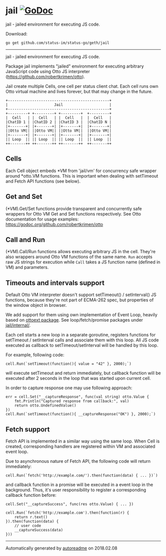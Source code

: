 # jail [![GoDoc](https://godoc.org/github.com/status-im/status-go/geth/jail?status.png)](https://godoc.org/github.com/status-im/status-go/geth/jail)
jail - jailed environment for executing JS code.

Download:
```shell
go get github.com/status-im/status-go/geth/jail
```

* * *
jail - jailed environment for executing JS code.

Package jail implements "jailed" environment for executing arbitrary
JavaScript code using Otto JS interpreter (https://github.com/robertkrimen/otto).

Jail create multiple Cells, one cell per status client chat. Each cell runs own
Otto virtual machine and lives forever, but that may change in the future.

```
+----------------------------------------------+
|                     Jail                     |
+----------------------------------------------+
+---------+ +---------+ +---------+  +---------+
|  Cell   | |  Cell   | |  Cell   |  |  Cell   |
|ChatID 1 | |ChatID 2 | |ChatID 3 |  |ChatID N |
|+-------+| |+-------+| |+-------+|  |+-------+|
||Otto VM|| ||Otto VM|| ||Otto VM||  ||Otto VM||
|+-------+| |+-------+| |+-------+|  |+-------+|
|| Loop  || || Loop  || || Loop  ||  || Loop  ||
++-------++ ++-------++ ++-------++  ++-------++
```

## Cells
Each Cell object embeds *VM from 'jail/vm' for concurrency safe wrapper around
*otto.VM functions. This is important when dealing with setTimeout and Fetch API
functions (see below).

## Get and Set
(*VM).Get/Set functions provide transparent and concurrently safe wrappers for
Otto VM Get and Set functions respectively. See Otto documentation for usage examples:
https://godoc.org/github.com/robertkrimen/otto

## Call and Run
(*VM).Call/Run functions allows executing arbitrary JS in the cell. They're also
wrappers around Otto VM functions of the same name. `Run` accepts raw JS strings for execution while `Call` takes a JS function name (defined in VM) and parameters.

## Timeouts and intervals support
Default Otto VM interpreter doesn't support setTimeout() / setInterval() JS functions,
because they're not part of ECMA-262 spec, but properties of the window object in browser.

We add support for them using own implementation of Event Loop, heavily based on [ottoext package](https://github.com/deoxxa/ottoext). See loop/fetch/promise packages under [jail/internal/](https://github.com/status-im/status-go/tree/develop/geth/jail/internal).

Each cell starts a new loop in a separate goroutine, registers functions for setTimeout / setInterval calls and associate them with this loop. All JS code executed as callback to setTimeout/setInterval will be handled by this loop.

For example, following code:

```
cell.Run(`setTimeout(function(){ value = "42" }, 2000);`)
```

will execute setTimeout and return immediately, but callback function will
be executed after 2 seconds in the loop that was started upon current cell.

In order to capture response one may use following approach:

```
err = cell.Set("__captureResponse", func(val string) otto.Value {
	fmt.Println("Captured response from callback:", val)
	return otto.UndefinedValue()
})
cell.Run(`setTimeout(function(){ __captureResponse("OK") }, 2000);`)
```

## Fetch support

Fetch API is implemented in a similar way using the same loop. When Cell is created, corresponding handlers are registered within VM and associated event loop.

Due to asynchronous nature of Fetch API, the following code will return immediately:

```
cell.Run(`fetch('http://example.com/').then(function(data) { ... })`)
```

and callback function in a promise will be executed in a event loop in the background. Thus, it's user responsibility to register a corresponding callback function before:

```
cell.Set("__captureSuccess", func(res otto.Value) { ... })

cell.Run(`fetch('http://example.com').then(function(r) {
	return r.text()
}).then(function(data) {
	// user code
	__captureSuccess(data)
}))
```



* * *
Automatically generated by [autoreadme](https://github.com/jimmyfrasche/autoreadme) on 2018.02.08
